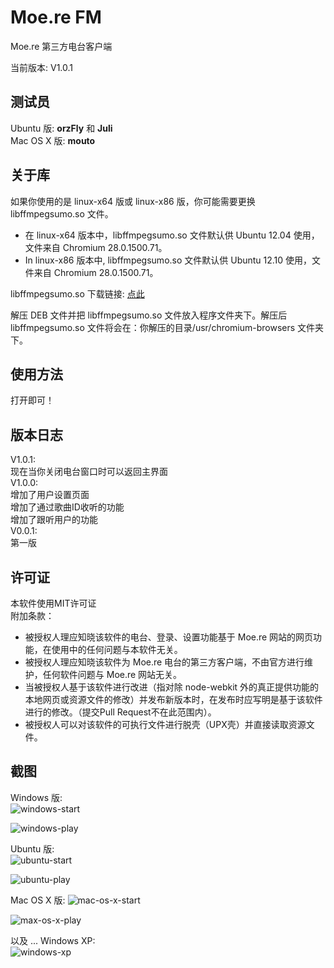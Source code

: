 Moe.re FM
========

Moe.re 第三方电台客户端

当前版本: V1.0.1

测试员
--------
Ubuntu 版: **orzFly** 和 **Juli**  
Mac OS X 版: **mouto**

关于库
--------
如果你使用的是 linux-x64 版或 linux-x86 版，你可能需要更换 libffmpegsumo.so 文件。

* 在 linux-x64 版本中，libffmpegsumo.so 文件默认供 Ubuntu 12.04 使用，文件来自 Chromium 28.0.1500.71。  
* In linux-x86 版本中, libffmpegsumo.so 文件默认供 Ubuntu 12.10 使用，文件来自 Chromium 28.0.1500.71。

libffmpegsumo.so 下载链接:  [点此](https://github.com/sanddudu/moere-fm/wiki/The-ffmpegsumo.so-download-for-Ubuntu)

解压 DEB 文件并把 libffmpegsumo.so 文件放入程序文件夹下。解压后 libffmpegsumo.so 文件将会在：你解压的目录/usr/chromium-browsers 文件夹下。

使用方法
--------
打开即可！

版本日志
--------
V1.0.1:  
现在当你关闭电台窗口时可以返回主界面  
V1.0.0:  
增加了用户设置页面  
增加了通过歌曲ID收听的功能  
增加了跟听用户的功能  
V0.0.1:  
第一版

许可证
--------
本软件使用MIT许可证  
附加条款：  
* 被授权人理应知晓该软件的电台、登录、设置功能基于 Moe.re 网站的网页功能，在使用中的任何问题与本软件无关。  
* 被授权人理应知晓该软件为 Moe.re 电台的第三方客户端，不由官方进行维护，任何软件问题与 Moe.re 网站无关。  
* 当被授权人基于该软件进行改进（指对除 node-webkit 外的真正提供功能的本地网页或资源文件的修改）并发布新版本时，在发布时应写明是基于该软件进行的修改。（提交Pull Request不在此范围内）。  
* 被授权人可以对该软件的可执行文件进行脱壳（UPX壳）并直接读取资源文件。  

截图
--------
Windows 版:  
![windows-start](http://cdn.code5light.com/node-webkit-moere/00.png)

![windows-play](http://cdn.code5light.com/node-webkit-moere/01.png)

Ubuntu 版:  
![ubuntu-start](http://cdn.code5light.com/node-webkit-moere/03.jpg)

![ubuntu-play](http://cdn.code5light.com/node-webkit-moere/04.jpg)

Mac OS X 版:
![mac-os-x-start](http://cdn.code5light.com/node-webkit-moere/06.png)

![max-os-x-play](http://cdn.code5light.com/node-webkit-moere/07.png)

以及 ... Windows XP:  
![windows-xp](http://cdn.code5light.com/node-webkit-moere/05.jpg)
